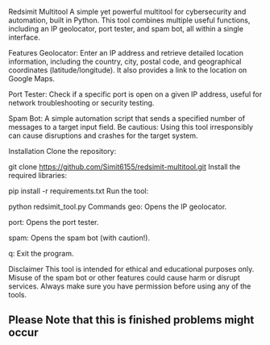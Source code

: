 Redsimit Multitool
A simple yet powerful multitool for cybersecurity and automation, built in Python. This tool combines multiple useful functions, including an IP geolocator, port tester, and spam bot, all within a single interface.

Features
Geolocator: Enter an IP address and retrieve detailed location information, including the country, city, postal code, and geographical coordinates (latitude/longitude). It also provides a link to the location on Google Maps.

Port Tester: Check if a specific port is open on a given IP address, useful for network troubleshooting or security testing.

Spam Bot: A simple automation script that sends a specified number of messages to a target input field. Be cautious: Using this tool irresponsibly can cause disruptions and crashes for the target system.

Installation
Clone the repository:

git clone https://github.com/Simit6155/redsimit-multitool.git
Install the required libraries:

pip install -r requirements.txt
Run the tool:

python redsimit_tool.py
Commands
geo: Opens the IP geolocator.

port: Opens the port tester.

spam: Opens the spam bot (with caution!).

q: Exit the program.

Disclaimer
This tool is intended for ethical and educational purposes only. Misuse of the spam bot or other features could cause harm or disrupt services. Always make sure you have permission before using any of the tools.

## Please Note that this is finished problems might occur




